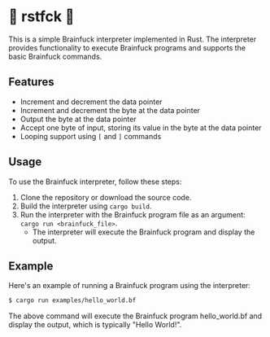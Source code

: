 # 🧠 rstfck 🦀

This is a simple Brainfuck interpreter implemented in Rust. The interpreter provides functionality to execute Brainfuck programs and supports the basic Brainfuck commands.

## Features

- Increment and decrement the data pointer
- Increment and decrement the byte at the data pointer
- Output the byte at the data pointer
- Accept one byte of input, storing its value in the byte at the data pointer
- Looping support using `[` and `]` commands

## Usage

To use the Brainfuck interpreter, follow these steps:

1. Clone the repository or download the source code.
2. Build the interpreter using `cargo build`.
3. Run the interpreter with the Brainfuck program file as an argument: `cargo run <brainfuck_file>`.
   - The interpreter will execute the Brainfuck program and display the output.

## Example

Here's an example of running a Brainfuck program using the interpreter:

```bash
$ cargo run examples/hello_world.bf
```

The above command will execute the Brainfuck program hello_world.bf and display the output, which is typically "Hello World!".
